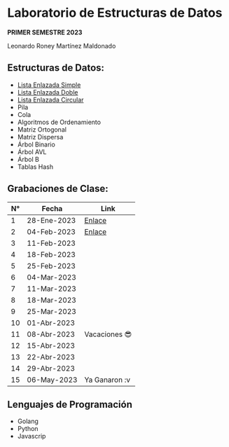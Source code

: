 # Laboratorio de Estructuras de Datos
<b>PRIMER SEMESTRE 2023</b><br>

Leonardo Roney Martínez Maldonado

## Estructuras de Datos:
- [Lista Enlazada Simple](https://github.com/leonardo0martinez/EDD_1S_2023/tree/master/simple-linked-list)
- [Lista Enlazada Doble](https://github.com/leonardo0martinez/EDD_1S_2023/tree/master/doubly-linked-list)
- [Lista Enlazada Circular](https://github.com/leonardo0martinez/EDD_1S_2023/tree/master/circular-linked-list)
- Pila
- Cola
- Algoritmos de Ordenamiento
- Matriz Ortogonal
- Matriz Dispersa
- Árbol Binario
- Árbol AVL
- Árbol B
- Tablas Hash

## Grabaciones de Clase:

| N° | Fecha       | Link          |
|----|-------------|---------------|
| 1  | 28-Ene-2023 |[Enlace](https://youtu.be/xqB2RRrKg1U)|
| 2  | 04-Feb-2023  |[Enlace](https://youtu.be/-2_y8n29LG0)|
| 3  | 11-Feb-2023 |               |
| 4  | 18-Feb-2023 |               |
| 5  | 25-Feb-2023 |               |
| 6  | 04-Mar-2023  |               |
| 7  | 11-Mar-2023 |               |
| 8  | 18-Mar-2023 |               |
| 9  | 25-Mar-2023 |               |
| 10 | 01-Abr-2023  |               |
| 11 | 08-Abr-2023  | Vacaciones :sunglasses:|
| 12 | 15-Abr-2023 |               |
| 13 | 22-Abr-2023 |               |
| 14 | 29-Abr-2023 |               |
| 15 | 06-May-2023  | Ya Ganaron :v |

## Lenguajes de Programación
- Golang
- Python
- Javascrip

